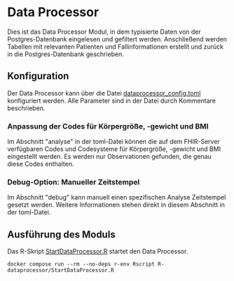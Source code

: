 # Data Processor

Dies ist das Data Processor Modul, in dem typisierte Daten von der Postgres-Datenbank eingelesen und gefiltert werden. Anschließend werden Tabellen mit relevanten Patienten und Fallinformationen erstellt und zurück in die Postgres-Datenbank geschrieben.  

## Konfiguration

Der Data Processor kann über die Datei [dataprocessor_config.toml](dataprocessor_config.toml) konfiguriert werden. Alle Parameter sind in der Datei durch Kommentare beschrieben.

### Anpassung der Codes für Körpergröße, -gewicht und BMI

Im Abschnitt "analyse" in der toml-Datei können die auf dem FHIR-Server verfügbaren Codes und Codesysteme für Körpergröße, -gewicht und BMI eingestellt werden. Es werden nur Observationen gefunden, die genau diese Codes enthalten.

### Debug-Option: Manueller Zeitstempel

Im Abschnitt "debug" kann manuell einen spezifischen Analyse Zeitstempel gesetzt werden.
Weitere Informationen stehen direkt in diesem Abschnitt in der toml-Datei. 

## Ausführung des Moduls

Das R-Skript [StartDataProcessor.R](StartDataProcessor.R) startet den Data Processor.
```console
docker compose run --rm --no-deps r-env Rscript R-dataprocessor/StartDataProcessor.R
```
